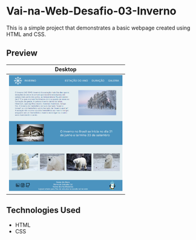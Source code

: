 # Vai-na-Web-Desafio-03-Inverno

This is a simple project that demonstrates a basic webpage created using HTML and CSS.

## Preview

| Desktop | 
|----------|
| <img src="https://raw.githubusercontent.com/devartes/Vai-na-Web-Desafio-03-Inverno/7b1338110dd5f78882b4516c2cdc8f425b33a475/assets/img/Desafio-03-Inverno.png" alt="preview site" width="300px" height="100%">


## Technologies Used

- HTML
- CSS
